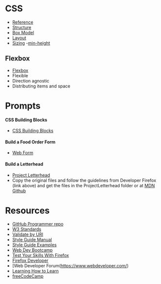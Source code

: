 
# CSS
- [Reference](https://developer.mozilla.org/en-US/docs/Web/CSS/Reference)
- [Structure](https://developer.mozilla.org/en-US/docs/Learn/CSS/First_steps/How_CSS_is_structured)
- [Box Model](https://www.w3.org/TR/css-box-3/)
- [Layout](https://developer.mozilla.org/en-US/docs/Learn/CSS/CSS_layout)
- [Sizing](https://developer.mozilla.org/en-US/docs/Learn/CSS/Building_blocks/Sizing_items_in_CSS)
-[min-height](https://developer.mozilla.org/en-US/docs/Web/CSS/min-height)

## Flexbox
- [Flexbox](https://developer.mozilla.org/en-US/docs/Web/CSS/CSS_Flexible_Box_Layout/Basic_Concepts_of_Flexbox)
- Flexible
- Direction agnostic
- Distributing items and space


# Prompts
#### CSS Building Blocks
- [CSS Building Blocks](https://developer.mozilla.org/en-US/docs/Learn/CSS/Building_blocks)


#### Build a Food Order Form
- [Web Form](https://developer.mozilla.org/en-US/docs/Learn/Forms/Your_first_form)

#### Build a Letterhead
- [Project Letterhead](https://developer.mozilla.org/en-US/docs/Learn/CSS/Building_blocks/Creating_fancy_letterheaded_paper)
- Copy the original files and follow the guidelines from Developer Firefox (link above) and get the files in the ProjectLetterhead folder or at [MDN Github](https://github.com/mdn/learning-area/tree/main/css/styling-boxes/letterheaded-paper-start)


# Resources
- [GitHub Programmer repo](https://github.com/mtdvio/every-programmer-should-know)
- [W3 Standards](https://www.w3.org/standards/webdesign/)
- [Validate by URI](https://validator.w3.org/)
- [Style Guide Manual](https://www.writethedocs.org/guide/writing/style-guides/)
- [Style Guide Examples](http://styleguides.io/)
- [Web Dev Bootcamp](https://www.youtube.com/watch?v=HqzWCNbX_wg)
- [Test Your Skills With Firefox](https://developer.mozilla.org/en-US/docs/Learn/CSS/Building_blocks/Sizing_tasks)
- [Firefox Developer](https://developer.mozilla.org/en-US/docs/Learn/Front-end_web_developer)
- [Web Developer Forum(https://www.webdeveloper.com/)
- [Learning How to Learn](https://www.coursera.org/learn/learning-how-to-learn#syllabus)
- [freeCodeCamp](https://www.freecodecamp.org/)






